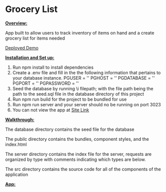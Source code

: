# Grocery List

**<span style="text-decoration:underline;">Overview:</span>**

App built to allow users to track inventory of items on hand and a create grocery list for items needed

[Deployed Demo](http://44.197.151.146:3023)


**<span style="text-decoration:underline;">Installation and Set up:</span>**

1. Run npm install to install dependencies
2. Create a .env file and fill in the the following information that pertains to your database instance.
  PGUSER = ''
  PGHOST = ''
  PGDATABASE = ''
  PGPORT = ''
  PGPASSWORD = ''
3. Seed the database by running \i filepath; with the file path being the path to the seed.sql file in the database directory of this project
4. Run npm run build for the project to be bundled for use
5. Run npm run server and your server should no be running on port 3023
6. You can not view the app at [Site Link](http://localhost:3023/)

**<span style="text-decoration:underline;">Walkthrough:</span>**

The database directory contains the seed file for the database

The pubilc directory contains the bundles, component styles, and the index.html

The server directory contains the index file for the server, requests are organized by type with comments indicating which types are below.

The src directory contains the source code for all of the components of the application

**<span style="text-decoration:underline;">App:</span>**



